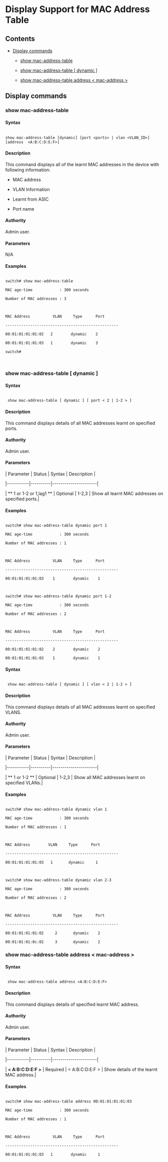 # Display Support for MAC Address Table

## Contents

- [Display commands](#display-commands)

    - [show mac-address-table](#show-mac-address-table)

    - [show mac-address-table [ dynamic ]](#show-mac-address-table-dynamic)

    - [show mac-address-table address < mac-address >](#show-mac-address-table-address-mac-address)



## Display commands

### show mac-address-table

#### Syntax

```

show mac-address-table [dynamic] [port <ports> | vlan <VLAN_ID>] [address  <A:B:C:D:E:F>]

```

#### Description

This command displays all of the learnt MAC addresses in the device with following information:


-   MAC address

-   VLAN Information

-   Learnt from ASIC

-   Port name



#### Authority



Admin user.



#### Parameters



N/A



#### Examples



```

switch# show mac-address-table

MAC age-time            : 300 seconds

Number of MAC addresses : 3



MAC Address          VLAN     Type      Port

--------------------------------------------------

00:01:01:01:01:02   2        dynamic    2

00:01:01:01:01:03   1        dynamic    3

switch#



```

### show mac-address-table [ dynamic ]



#### Syntax



```

 show mac-address-table [ dynamic ] [ port < 2 | 1-2 > ]

```



#### Description



This command displays details of all MAC addresses learnt on specified ports.



#### Authority



Admin user.



#### Parameters



| Parameter | Status   | Syntax | Description |

|-----------|----------|----------------------|

| ** 1 or 1-2 or 1,lag1 ** | Optional | 1-2,3 | Show all learnt MAC addresses on specified ports.|



#### Examples



```

switch# show mac-address-table dynamic port 1

MAC age-time            : 300 seconds

Number of MAC addresses : 1



MAC Address          VLAN     Type      Port

--------------------------------------------------

00:01:01:01:01:03    1        dynamic    1



switch# show mac-address-table dynamic port 1-2

MAC age-time            : 300 seconds

Number of MAC addresses : 2



MAC Address          VLAN     Type      Port

--------------------------------------------------

00:01:01:01:01:02    2        dynamic    2

00:01:01:01:01:03    1        dynamic    1

```
#### Syntax

```

 show mac-address-table [ dynamic ] [ vlan < 2 | 1-2 > ]

```



#### Description



This command displays details of all MAC addresses learnt on specified VLANS.



#### Authority



Admin user.



#### Parameters



| Parameter | Status   | Syntax | Description |

|-----------|----------|----------------------|

| ** 1 or 1-2 ** | Optional | 1-2,3 | Show all MAC addresses learnt on specified VLANs.|



#### Examples

```

switch# show mac-address-table dynamic vlan 1

MAC age-time            : 300 seconds

Number of MAC addresses : 1



MAC Address        VLAN     Type      Port

--------------------------------------------------

00:01:01:01:01:03   1       dynamic     1



switch# show mac-address-table dynamic vlan 2-3

MAC age-time            : 300 seconds

Number of MAC addresses : 2



MAC Address          VLAN     Type      Port

--------------------------------------------------

00:01:01:01:01:02     2       dynamic    2

00:01:01:01:0c:02     3       dynamic    2

```


### show mac-address-table address < mac-address >



#### Syntax



```

 show mac-address-table address <A:B:C:D:E:F>

```



#### Description

This command displays details of specified learnt MAC address.

#### Authority

Admin user.

#### Parameters



| Parameter | Status   | Syntax | Description |

|-----------|----------|----------------------|

| **< A:B:C:D:E:F >** | Required | < A:B:C:D:E:F > | Show details of the learnt MAC address.|



#### Examples



```

switch# show mac-address-table address 00:01:01:01:01:03

MAC age-time            : 300 seconds

Number of MAC addresses : 1



MAC Address          VLAN     Type      Port

--------------------------------------------------

00:01:01:01:01:03   1        dynamic     1

```
